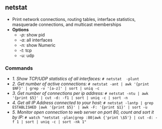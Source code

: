 ## netstat
- Print network connections, routing tables, interface statistics, masquerade connections, and multicast memberships
- **Options**
  - *-p:* show pid
  - *-a*: all interfaces
  - *-n:* show Numeric
  - *-t:* tcp
  - *-u:* udp

### Commands
- *1. Show TCP/UDP statistics of all interfaces:* `# netstat  -plunt`
- *2. Get number of active connections:* `# netstat -ant | awk '{print $NF}' | grep -v '[a-z]' | sort | uniq -c`
- *3. Get number of connections per ip address:* `# netstat -ntu | awk '{print $5}' | cut -d: -f1 | sort | uniq -c | sort -n`
- *4. Get all IP Address connected to your host:* `# netstat -lantp | grep ESTABLISHED |awk '{print $5}' | awk -F: '{print $1}' | sort -u`
- *5. Monitor open connection to web server on port 80, count and sort it by IP:* `# watch "netstat -plan|grep :80|awk {'print \$5'} | cut -d: -f 1 | sort | uniq -c | sort -nk 1"`
```
